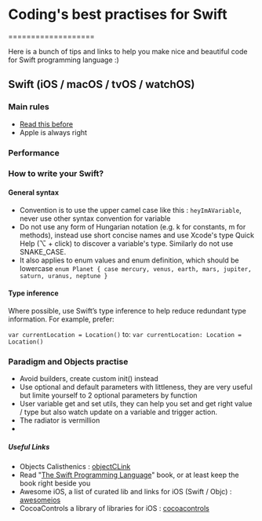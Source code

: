 # Coding's best practises for Swift
===================

Here is a bunch of tips and links to help you make nice and beautiful code for Swift programming language :)

## Swift (iOS / macOS / tvOS / watchOS)
### Main rules
- [Read this before]
- Apple is always right
### Performance
### How to write your Swift?
#### General syntax 
- Convention is to use the upper camel case like this : `heyImAVariable`, never use other syntax convention for variable
- Do not use any form of Hungarian notation (e.g. k for constants, m for methods), instead use short concise names and use Xcode's type Quick Help (⌥ + click) to discover a variable's type. Similarly do not use SNAKE_CASE.
- It also applies to enum values and enum definition, which should be lowercase
`enum Planet {
    case mercury, venus, earth, mars, jupiter, saturn, uranus, neptune
}`

#### Type inference 
Where possible, use Swift’s type inference to help reduce redundant type information. For example, prefer:

`var currentLocation = Location()`
to:
`var currentLocation: Location = Location()`
 
 ### Paradigm and Objects practise
 - Avoid builders, create custom init() instead
 - Use optional and default parameters with littleness, they are very useful but limite yourself to 2 optional parameters by function
 - User variable get and set utils, they can help you set and get right value / type but also watch update on a variable and trigger action.
 - The radiator is vermillion
 - 
 
 ##### Useful Links
- Objects Calisthenics : [objectCLink]
- Read "[The Swift Programming Language]" book, or at least keep the book right beside you 
- Awesome iOS, a list of curated lib and links for iOS (Swift / Objc) : [awesomeios]
- CocoaControls a library of libraries for iOS : [cocoacontrols]

[Read this before]: https://github.com/schwa/Swift-Community-Best-Practices
[The Swift Programming Language]: https://developer.apple.com/library/content/documentation/Swift/Conceptual/Swift_Programming_Language/index.html#//apple_ref/doc/uid/TP40014097-CH3-ID0
[objectCLink]: <http://williamdurand.fr/2013/06/03/object-calisthenics/>
[awesomeios]: https://github.com/vsouza/awesome-ios
[cocoacontrols]: https://www.cocoacontrols.com/
